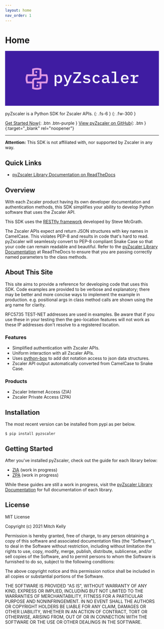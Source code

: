 ```yaml
---
layout: home 
nav_order: 1
---
```


# Home

<img rel=preload alt="pyZscaler Logo" src="assets/images/logo.svg" width="600" height="180">

pyZscaler is a Python SDK for Zscaler APIs. 
{: .fs-6 } 
{: .fw-300 }

[Get Started Now](#getting-started){: .btn .btn-purple }
[View pyZscaler on GitHub](http://github.com/mitchos/pyZscaler/){: .btn }{:target="_blank" rel="noopener"}

---

**Attention:** This SDK is not affiliated with, nor supported by Zscaler in any way.

## Quick Links
- [pyZscaler Library Documentation on ReadTheDocs](https://pyzscaler.readthedocs.io)

## Overview

With each Zscaler product having its own developer documentation and authentication methods, this SDK simplifies your
ability to develop Python software that uses the Zscaler API.

This SDK uses the [RESTfly framework](https://restfly.readthedocs.io/en/latest/index.html) developed by Steve McGrath.

The Zscaler APIs expect and return JSON structures with key names in CamelCase. This violates PEP-8 and results in code
that's hard to read. pyZscaler will seamlessly convert to PEP-8 compliant Snake Case so that your code can remain
readable and beautiful. Refer to the [pyZscaler Library Documentation](https://pyzscaler.readthedocs.io) at ReadTheDocs 
to ensure that you are passing correctly named parameters to the class methods.

## About This Site

This site aims to provide a reference for developing code that uses this SDK. Code examples are provided to be verbose
and explanatory; there may be better and more concise ways to implement the example in production. e.g. positional args
in class method calls are shown using the arg name for clarity.

RFC5735 TEST-NET addresses are used in examples. Be aware that if you use these in your testing then the geo-location
features will not work as these IP addresses don't resolve to a registered location.

### Features

- Simplified authentication with Zscaler APIs.
- Uniform interaction with all Zscaler APIs.
- Uses [python-box](https://github.com/cdgriffith/Box/wiki) to add dot notation access to json data structures.
- Zscaler API output automatically converted from CamelCase to Snake Case.

### Products

- Zscaler Internet Access (ZIA)
- Zscaler Private Access (ZPA)

## Installation

The most recent version can be installed from pypi as per below.

    $ pip install pyzscaler

## Getting Started

After you've installed pyZscaler, check out the guide for each library below:

- [ZIA](zscaler-sdk/zia/index) (work in progress)
- [ZPA](zscaler-sdk/zpa/index) (work in progress)

While these guides are still a work in progress, visit the
[pyZscaler Library Documentation](https://pyzscaler.readthedocs.io/en/latest/index.html) for full documentation of each
library.

## License

MIT License

Copyright (c) 2021 Mitch Kelly

Permission is hereby granted, free of charge, to any person obtaining a copy of this software and associated
documentation files (the "Software"), to deal in the Software without restriction, including without limitation the
rights to use, copy, modify, merge, publish, distribute, sublicense, and/or sell copies of the Software, and to permit
persons to whom the Software is furnished to do so, subject to the following conditions:

The above copyright notice and this permission notice shall be included in all copies or substantial portions of the
Software.

THE SOFTWARE IS PROVIDED "AS IS", WITHOUT WARRANTY OF ANY KIND, EXPRESS OR IMPLIED, INCLUDING BUT NOT LIMITED TO THE
WARRANTIES OF MERCHANTABILITY, FITNESS FOR A PARTICULAR PURPOSE AND NONINFRINGEMENT. IN NO EVENT SHALL THE AUTHORS OR
COPYRIGHT HOLDERS BE LIABLE FOR ANY CLAIM, DAMAGES OR OTHER LIABILITY, WHETHER IN AN ACTION OF CONTRACT, TORT OR
OTHERWISE, ARISING FROM, OUT OF OR IN CONNECTION WITH THE SOFTWARE OR THE USE OR OTHER DEALINGS IN THE SOFTWARE.
